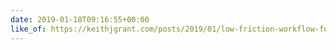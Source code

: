 ```yaml
---
date: 2019-01-18T09:16:55+00:00
like_of: https://keithjgrant.com/posts/2019/01/low-friction-workflow-for-notes/
---
```

